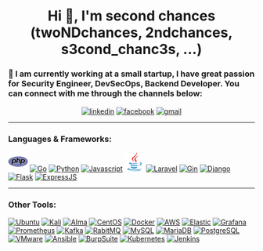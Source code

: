 <h1 align="center">Hi 👋, I'm second chances (twoNDchances, 2ndchances, s3cond_chanc3s, ...)</h1>
<h3 align="left">🌱 I am currently working at a small startup, I have great passion for Security Engineer, DevSecOps, Backend Developer. You can connect with me through the channels below:</h3>
<p align="center">
<a href="https://www.linkedin.com/in/xuan-thien-cao-2b1528243" target="blank"><img align="center" src="https://raw.githubusercontent.com/rahuldkjain/github-profile-readme-generator/master/src/images/icons/Social/linked-in-alt.svg" alt="linkedin" height="30" width="40"/></a>
<a href="https://www.facebook.com/thien.xuan.5201254" target="blank"><img align="center" src="https://raw.githubusercontent.com/rahuldkjain/github-profile-readme-generator/master/src/images/icons/Social/facebook.svg" alt="facebook" height="30" width="40"/></a>
<a href="mailto:caoxuanthien13122002@gmail.com" target="blank"><img align="center" src="https://www.pngmart.com/files/16/Gmail-Logo-PNG-Transparent-Image.png" alt="gmail" height="30" width="40" /></a>
</p>
<hr>
<h3 align="left">Languages & Frameworks:</h3>
<p align="left">
    <a href="https://www.php.net/" target="_blank" rel="noreferrer"> <img src="https://raw.githubusercontent.com/devicons/devicon/master/icons/php/php-original.svg" alt="PHP" width="40" height="40"/></a>
    <a href="https://go.dev/" target="_blank" rel="noreferrer"> <img src="https://iconape.com/wp-content/png_logo_vector/gopher-logo.png" alt="Go" width="30" height="40"/></a>
    <a href="https://www.python.org/" target="_blank" rel="noreferrer"> <img src="https://www.educative.io/api/page/5246746675380224/image/download/5908061244882944" alt="Python" width="40" height="40"/></a>
    <a href="https://developer.mozilla.org/en-US/docs/Web/JavaScript" target="_blank" rel="noreferrer"> <img src="https://cdn.pixabay.com/photo/2015/04/23/17/41/javascript-736400_1280.png" alt="Javascript" width="40" height="40"/></a>
    <a href="https://www.java.com/en/" target="_blank" rel="noreferrer"> <img src="https://raw.githubusercontent.com/devicons/devicon/master/icons/java/java-original.svg" alt="Java" width="40" height="40"/></a>
    <a href="https://laravel.com/" target="_blank" rel="noreferrer"> <img src="https://raw.githubusercontent.com/rahuldkjain/github-profile-readme-generator/888aff31e1d26dd2a6acf6afebbc34970aeb0118/src/images/icons/Framework/laravel.svg" alt="Laravel" width="40" height="40"/></a>
    <a href="https://gin-gonic.com/" target="_blank" rel="noreferrer"> <img src="https://gin-gonic.com/_astro/gin.D6H2T_2v_ZD2G7l.webp" alt="Gin" width="40" height="40"/></a>
    <a href="https://www.djangoproject.com/" target="_blank" rel="noreferrer"> <img src="https://camo.githubusercontent.com/59f72f50a3ffa6ac9cd8389aa99e8e67f637abcbe50ae7fb0dc4b876d91a70e2/68747470733a2f2f7777772e7376677265706f2e636f6d2f73686f772f3335333635372f646a616e676f2d69636f6e2e737667" alt="Django" width="40" height="40"/></a>
    <a href="https://flask.palletsprojects.com/en/stable/" target="_blank" rel="noreferrer"> <img src="https://raw.githubusercontent.com/rahuldkjain/github-profile-readme-generator/888aff31e1d26dd2a6acf6afebbc34970aeb0118/src/images/icons/Framework/flask.svg" alt="Flask" width="40" height="40"/></a>
    <a href="https://expressjs.com/" target="_blank" rel="noreferrer"> <img src="https://seekvectors.com/files/download/express.js-logo.png" alt="ExpressJS" width="60" height="30"/></a>
</p>
<hr>
<h3 align="left">Other Tools:</h3>
<p align="left">
    <a href="https://ubuntu.com/" target="_blank" rel="noreferrer"> <img src="https://assets.zabbix.com/img/brands/ubuntu.svg" alt="Ubuntu" width="40" height="40"/></a>
    <a href="https://www.kali.org/" target="_blank" rel="noreferrer"> <img src="https://images-wixmp-ed30a86b8c4ca887773594c2.wixmp.com/f/eabb7bd3-f056-4b3e-baee-36d5461726f9/dgbaece-f9bd058c-b5c4-4306-a37c-8d48000ce6fd.png/v1/fill/w_893,h_895/kali_linux_start_button_by_wbdisnbcuni_dgbaece-pre.png?token=eyJ0eXAiOiJKV1QiLCJhbGciOiJIUzI1NiJ9.eyJzdWIiOiJ1cm46YXBwOjdlMGQxODg5ODIyNjQzNzNhNWYwZDQxNWVhMGQyNmUwIiwiaXNzIjoidXJuOmFwcDo3ZTBkMTg4OTgyMjY0MzczYTVmMGQ0MTVlYTBkMjZlMCIsIm9iaiI6W1t7ImhlaWdodCI6Ijw9MTI4MyIsInBhdGgiOiJcL2ZcL2VhYmI3YmQzLWYwNTYtNGIzZS1iYWVlLTM2ZDU0NjE3MjZmOVwvZGdiYWVjZS1mOWJkMDU4Yy1iNWM0LTQzMDYtYTM3Yy04ZDQ4MDAwY2U2ZmQucG5nIiwid2lkdGgiOiI8PTEyODAifV1dLCJhdWQiOlsidXJuOnNlcnZpY2U6aW1hZ2Uub3BlcmF0aW9ucyJdfQ.un-YqKueP3vLxPo_5Zo66mxuqXq08yfWg_JyBkDeMiU" alt="Kali" width="40" height="40"/></a>
    <a href="https://almalinux.org/" target="_blank" rel="noreferrer"> <img src="https://bootflare.com/wp-content/uploads/2025/08/AlmaLinux-OS-icon-Logo-300x295.png" alt="Alma" width="40" height="40"/></a>
    <a href="https://www.centos.org/" target="_blank" rel="noreferrer"> <img src="https://monovm.com/site-assets/images/os/centos-logo.webp" alt="CentOS" width="40" height="40"/></a>
    <a href="https://www.docker.com/" target="_blank" rel="noreferrer"> <img src="https://camo.githubusercontent.com/eecfcf8bca2893e84371cd454cce082118a20f037775ce309efbb7df67795d22/68747470733a2f2f656e637279707465642d74626e302e677374617469632e636f6d2f696d616765733f713d74626e3a414e643947635243414a483452383775563352766e6373334c3375726a654e455341664a47544d5472412673" alt="Docker" width="40" height="40"/></a>
    <a href="https://aws.amazon.com/" target="_blank" rel="noreferrer"> <img src="https://raw.githubusercontent.com/rahuldkjain/github-profile-readme-generator/888aff31e1d26dd2a6acf6afebbc34970aeb0118/src/images/icons/Devops/aws.svg" alt="AWS" width="40" height="40"/></a>
    <a href="https://www.elastic.co/" target="_blank" rel="noreferrer"> <img src="https://camo.githubusercontent.com/4bea8e82586d01ac918d8d3d24c3ab35485d068b74e75933f07ae8ed7bab29f9/68747470733a2f2f7777772e766563746f726c6f676f2e7a6f6e652f6c6f676f732f656c61737469632f656c61737469632d69636f6e2e737667" alt="Elastic" width="40" height="40"/></a>
    <a href="https://www.grafana.com/" target="_blank" rel="noreferrer"> <img src="https://camo.githubusercontent.com/23d12e1e0367ceaeda002f8ce1b7b7c312347b3fd02c46d71ca112911f7a45d2/68747470733a2f2f7777772e766563746f726c6f676f2e7a6f6e652f6c6f676f732f67726166616e612f67726166616e612d69636f6e2e737667" alt="Grafana" width="40" height="40"/></a>
    <a href="https://www.prometheus.io/" target="_blank" rel="noreferrer"> <img src="https://camo.githubusercontent.com/bd711affb5aed8d5a56857b95bedf7014b11976a34a1b2eb3667c141f4458e3d/68747470733a2f2f75706c6f61642e77696b696d656469612e6f72672f77696b6970656469612f636f6d6d6f6e732f7468756d622f332f33382f50726f6d6574686575735f736f6674776172655f6c6f676f2e7376672f3230363670782d50726f6d6574686575735f736f6674776172655f6c6f676f2e7376672e706e67" alt="Prometheus" width="40" height="40"/></a>
    <a href="https://kafka.apache.org" target="_blank" rel="noreferrer"> <img src="https://camo.githubusercontent.com/cc05f0b9f75e9c905b436b4364f6d8efb823e17e1c87abc36a9d073e3611878a/68747470733a2f2f6c6f676f73616e6474797065732e636f6d2f77702d636f6e74656e742f75706c6f6164732f323032302f30372f6b61666b612e706e67" alt="Kafka" width="40" height="40"/></a>
    <a href="https://www.rabbitmq.com/" target="_blank" rel="noreferrer"> <img src="https://cdn.iconscout.com/icon/free/png-256/rabbitmq-282296.png" alt="RabitMQ" width="40" height="40"/></a>
    <a href="https://www.mysql.com/" target="_blank" rel="noreferrer"> <img src="https://www.svgrepo.com/show/354099/mysql.svg" alt="MySQL" width="40" height="40"/></a>
    <a href="https://www.mariadb.com/" target="_blank" rel="noreferrer"> <img src="https://whatthelogo.com/storage/logos/mariadb-273522.png" alt="MariaDB" width="40" height="40"/></a>
    <a href="https://www.postgresql.org" target="_blank" rel="noreferrer"> <img src="https://camo.githubusercontent.com/530a8ceaa68acf60eb5d0747af25e31f95a45b4d69578c8e83b21372484d5baa/68747470733a2f2f75706c6f61642e77696b696d656469612e6f72672f77696b6970656469612f636f6d6d6f6e732f7468756d622f322f32392f506f737467726573716c5f656c657068616e742e7376672f39393370782d506f737467726573716c5f656c657068616e742e7376672e706e67" alt="PostgreSQL" width="40" height="40"/></a>
    <a href="https://www.vmware.com/" target="_blank" rel="noreferrer"> <img src="https://i0.wp.com/profullversion.net/wp-content/uploads/2021/04/VMware-Workstation-Pro-Crack.png" alt="VMware" width="40" height="40"/></a>
    <a href="https://www.ansible.com/" target="_blank" rel="noreferrer"> <img src="https://camo.githubusercontent.com/74dedfb96e747afee0cbe4ecf195102359c6f1a8677df1ea5ab552ac25203a8b/68747470733a2f2f73746f72652d696d616765732e732d6d6963726f736f66742e636f6d2f696d6167652f617070732e373338322e32663132366663392d653566372d343737342d383864332d6135666664656662366530662e62656438336630612d313961642d343136662d626638322d3664346263626662323134322e63383731363064662d393765382d343061372d396339362d373332653439396437353863" alt="Ansible" width="40" height="40"/></a>
    <a href="https://portswigger.net/burp/" target="_blank" rel="noreferrer"> <img src="https://i0.wp.com/davidjmcclelland.com/wp-content/uploads/2021/11/burpSuiteLogo.png?resize=220%2C220&ssl=1" alt="BurpSuite" width="40" height="40"/></a>
    <a href="https://kubernetes.io/" target="_blank" rel="noreferrer"> <img src="https://th.bing.com/th/id/R.69f90ad5d78474992e3772219f3bb32a?rik=VGzo45bFQ1q%2fqg&riu=http%3a%2f%2fwww.thagomizer.com%2fimg%2fkubernetes-logo.png&ehk=DPQlhZMbU37ry5cONpZfEIcP8zLMGN7lywpqaNeJ63s%3d&risl=&pid=ImgRaw&r=0" alt="Kubernetes" width="40" height="40"/></a>
    <a href="https://www.jenkins.io/" target="_blank" rel="noreferrer"> <img src="https://th.bing.com/th/id/R.9c7c4f6d40dd8ccadbf708cc39208b23?rik=EPI7OVDwfqIJHg&pid=ImgRaw&r=0" alt="Jenkins" width="40" height="40"/></a>
</p>